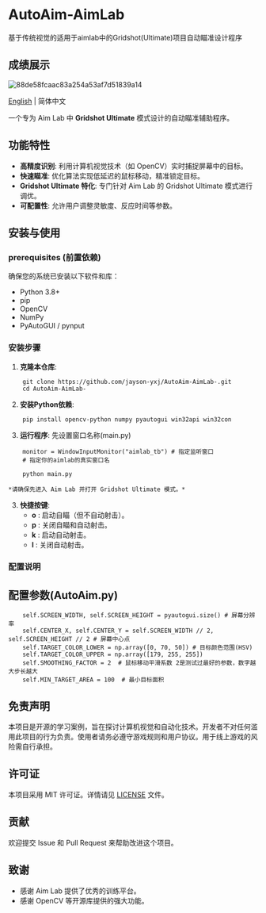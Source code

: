 # AutoAim-AimLab
基于传统视觉的适用于aimlab中的Gridshot(Ultimate)项目自动瞄准设计程序
## 成绩展示
![88de58fcaac83a254a53af7d51839a14](https://github.com/user-attachments/assets/f1a8cd51-04c6-4ffe-b73d-d1b9b92e2f72)

[English](README.md) | 简体中文

一个专为 Aim Lab 中 **Gridshot Ultimate** 模式设计的自动瞄准辅助程序。

## 功能特性

*   **高精度识别**: 利用计算机视觉技术（如 OpenCV）实时捕捉屏幕中的目标。
*   **快速瞄准**: 优化算法实现低延迟的鼠标移动，精准锁定目标。
*   **Gridshot Ultimate 特化**: 专门针对 Aim Lab 的 Gridshot Ultimate 模式进行调优。
*   **可配置性**: 允许用户调整灵敏度、反应时间等参数。

## 安装与使用

###  prerequisites (前置依赖)

确保您的系统已安装以下软件和库：

*   Python 3.8+
*   pip
*   OpenCV
*   NumPy
*   PyAutoGUI / pynput

### 安装步骤

1.  **克隆本仓库**:
```
    git clone https://github.com/jayson-yxj/AutoAim-AimLab-.git
    cd AutoAim-AimLab-
```

2.  **安装Python依赖**:
```
    pip install opencv-python numpy pyautogui win32api win32con
```

3.  **运行程序**:
    先设置窗口名称(main.py)
```
    monitor = WindowInputMonitor("aimlab_tb") # 指定监听窗口
    # 指定你的aimlab的真实窗口名
```
```
    python main.py
```
    *请确保先进入 Aim Lab 并打开 Gridshot Ultimate 模式。*

3.  **快捷按键**:
    *   **o** : 启动自瞄（但不自动射击）。
    *   **p** : 关闭自瞄和自动射击。
    *   **k** : 启动自动射击。
    *   **l** : 关闭自动射击。

### 配置说明

## 配置参数(AutoAim.py)
        self.SCREEN_WIDTH, self.SCREEN_HEIGHT = pyautogui.size() # 屏幕分辨率
        self.CENTER_X, self.CENTER_Y = self.SCREEN_WIDTH // 2, self.SCREEN_HEIGHT // 2 # 屏幕中心点
        self.TARGET_COLOR_LOWER = np.array([0, 70, 50]) # 目标颜色范围(HSV)
        self.TARGET_COLOR_UPPER = np.array([179, 255, 255])
        self.SMOOTHING_FACTOR = 2  # 鼠标移动平滑系数 2是测试过最好的参数，数字越大步长越大
        self.MIN_TARGET_AREA = 100  # 最小目标面积



## 免责声明

本项目是开源的学习案例，旨在探讨计算机视觉和自动化技术。开发者不对任何滥用此项目的行为负责。使用者请务必遵守游戏规则和用户协议。用于线上游戏的风险需自行承担。

## 许可证

本项目采用 MIT 许可证。详情请见 [LICENSE](LICENSE) 文件。

## 贡献

欢迎提交 Issue 和 Pull Request 来帮助改进这个项目。

## 致谢

*   感谢 Aim Lab 提供了优秀的训练平台。
*   感谢 OpenCV 等开源库提供的强大功能。
